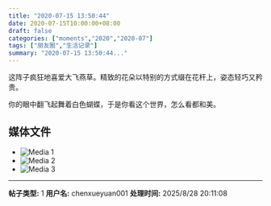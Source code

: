 ```yaml
---
title: "2020-07-15 13:50:44"
date: 2020-07-15T10:00:00+08:00
draft: false
categories: ["moments","2020","2020-07"]
tags: ["朋友圈","生活记录"]
summary: "2020-07-15 13:50:44..."
---
```


这阵子疯狂地喜爱大飞燕草。精致的花朵以特别的方式缀在花杆上，姿态轻巧又矜贵。

你的眼中翻飞起舞着白色蝴蝶，于是你看这个世界，怎么看都和美。

## 媒体文件

- ![Media 1](/Moments/photos/2020-07-15/202007151350440.jpg)
- ![Media 2](/Moments/photos/2020-07-15/202007151350441.jpg)
- ![Media 3](/Moments/photos/2020-07-15/202007151350442.jpg)

---

**帖子类型:** 1
**用户名:** chenxueyuan001
**处理时间:** 2025/8/28 20:11:08